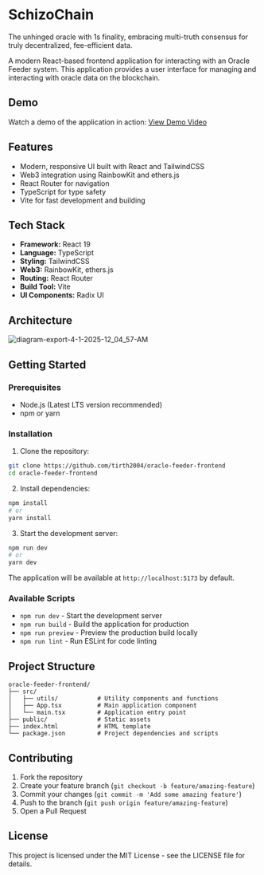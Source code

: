 # SchizoChain

The unhinged oracle with 1s finality, embracing multi-truth consensus for truly decentralized, fee-efficient data.

A modern React-based frontend application for interacting with an Oracle Feeder system. This application provides a user interface for managing and interacting with oracle data on the blockchain.

## Demo

Watch a demo of the application in action:
[View Demo Video](https://drive.google.com/file/d/1PI52KiezAhEwY_awsKoVyxT-VuF_74qf/view?usp=sharing)

## Features

- Modern, responsive UI built with React and TailwindCSS
- Web3 integration using RainbowKit and ethers.js
- React Router for navigation
- TypeScript for type safety
- Vite for fast development and building

## Tech Stack

- **Framework:** React 19
- **Language:** TypeScript
- **Styling:** TailwindCSS
- **Web3:** RainbowKit, ethers.js
- **Routing:** React Router
- **Build Tool:** Vite
- **UI Components:** Radix UI

## Architecture
![diagram-export-4-1-2025-12_04_57-AM](https://github.com/user-attachments/assets/eebb7d13-74e0-4dc0-951a-363b897118f5)


## Getting Started

### Prerequisites

- Node.js (Latest LTS version recommended)
- npm or yarn

### Installation

1. Clone the repository:

```bash
git clone https://github.com/tirth2004/oracle-feeder-frontend
cd oracle-feeder-frontend
```

2. Install dependencies:

```bash
npm install
# or
yarn install
```

3. Start the development server:

```bash
npm run dev
# or
yarn dev
```

The application will be available at `http://localhost:5173` by default.

### Available Scripts

- `npm run dev` - Start the development server
- `npm run build` - Build the application for production
- `npm run preview` - Preview the production build locally
- `npm run lint` - Run ESLint for code linting

## Project Structure

```
oracle-feeder-frontend/
├── src/
│   ├── utils/           # Utility components and functions
│   ├── App.tsx          # Main application component
│   └── main.tsx         # Application entry point
├── public/              # Static assets
├── index.html           # HTML template
└── package.json         # Project dependencies and scripts
```

## Contributing

1. Fork the repository
2. Create your feature branch (`git checkout -b feature/amazing-feature`)
3. Commit your changes (`git commit -m 'Add some amazing feature'`)
4. Push to the branch (`git push origin feature/amazing-feature`)
5. Open a Pull Request

## License

This project is licensed under the MIT License - see the LICENSE file for details.
